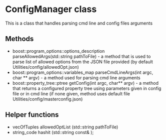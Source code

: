 # ConfigManager class
This is a class that handles parsing cmd line and config files arguments
## Methods
- boost::program_options::options_description parseAllowedArgs(std::string pathToFile) - a method that is used to parse list of allowed options from the JSON file provided (by default Utilities/config/allowedOpt.json)
- boost::program_options::variables_map parseCmdLineArgs(int argc, char ** argv) - a method used for parsing cmd line arguments
- boost::property_tree::ptree getConfig(int argc, char** argv) - a method that returns a configured property tree using parameters given in config file or in cmd line (if none given, method uses default file Utilities/config/masterconfig.json) 

## Helper functions
- vecOfTuples allowedOptList (std::string pathToFile)
- string_code hashit (std::string const& );